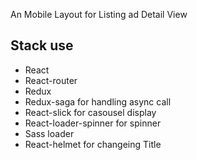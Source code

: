 An Mobile Layout for Listing ad Detail View

## Stack use
- React
- React-router
- Redux
- Redux-saga for handling async call
- React-slick for casousel display
- React-loader-spinner for spinner
- Sass loader
- React-helmet for changeing Title
